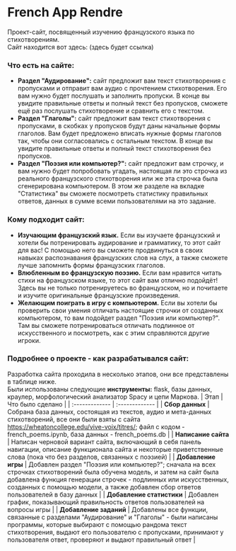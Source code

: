 # French App Rendre
Проект-сайт, посвященный изучению французского языка по стихотворениям.  
Сайт находится вот здесь: (здесь будет ссылка)
### Что есть на сайте:  
* **Раздел "Аудирование":** сайт предложит вам текст стихотворения с пропусками и отправит вам аудио с прочтением стихотворения. Его вам нужно будет послушать и заполнить пропуски. В конце вы увидите правильные ответы и полный текст без пропусков, сможете ещё раз послушать стихотворение и сравнить его с текстом.
* **Раздел "Глаголы":** сайт предложит вам текст стихотворения с пропусками, в скобках у пропусков будут даны начальные формы глаголов. Вам будет предложено вписать нужные формы глаголов так, чтобы они согласовались с остальным текстом. В конце вы увидите правильные ответы и полный текст стихотворения без пропусков.
* **Раздел "Поэзия или компьютер?":** сайт предложит вам строчку, и вам нужно будет попробовать угадать, настоящая ли это строчка из реального французского стихотворения или же эта строчка была сгенерирована компьютером. В этом же разделе на вкладке "Статистика" вы сможете посмотреть статистику правильных ответов, данных в сумме всеми пользователями на это задание.
### Кому подходит сайт:
* **Изучающим французский язык.** Если вы изучаете французский и хотели бы потренировать аудирование и грамматику, то этот сайт для вас! С помощью него вы сможете продвинуться в своих навыках распознавания французских слов на слух, а также сможете лучше запомнить формы французских глаголов.
* **Влюбленным во французскую поэзию.** Если вам нравится читать стихи на французском языке, то этот сайт вам отлично подойдёт! Здесь вы не только потренируетесь во французском, но и почитаете и изучите оригинальные французские произведения.
* **Желающим поиграть в игру с компьютером.** Если вы хотели бы проверить свои умения отличать настоящие строчки от созданных компьютером, то вам подойдет раздел "Поэзия или компьютер?". Там вы сможете потренироваться отличать подлинное от искусственного и посмотреть, как с этим справляются другие игроки.
### Подробнее о проекте - как разрабатывался сайт:
Разработка сайта проходила в несколько этапов, они все представлены в таблице ниже.  
Были использованы следующие **инструменты:** flask, базы данных, краулер, морфологический анализатор Spacy и цепи Маркова.
| Этап | Что было сделано |
| :------------- | :------------- |
| **Сбор данных** | Собрана база данных, состоящая из текстов, аудио и мета-данных стихотворений, все они были взяты с сайта https://wheatoncollege.edu/vive-voix/titres/; файл с кодом - french_poems.ipynb, база данных - french_poems.db |
| **Написание сайта** | Написан черновой вариант сайта, включающий в себя панель навигации, описание функционала сайта и некоторые приветственные слова (пока что без разделов, связанных с поэзией) |
| **Добавление игры** | Добавлен раздел "Поэзия или компьютер?"; сначала на всех строчках стихотворений была обучена модель, и затем на сайт была добавлена функция генерации строчек - подлинных или искусственных, созданных с помощью модели, а также добавлен сбор ответов пользователей в базу данных |
| **Добавление статистики** | Добавлен график, показывающий правильность ответов пользователей на вопросы игры |
| **Добавление заданий** | Добавлены все функции, связанные с разделами "Аудирование" и "Глаголы" - были написаны программы, которые выбирают с помощью рандома текст стихотворения, выдают его пользователю с пропусками, принимают у пользователя ответ, проверяют и выдают правильный ответ |
